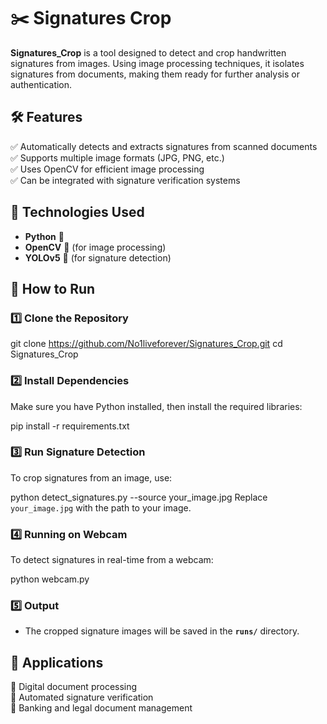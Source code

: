 # ✂️ Signatures Crop  
**Signatures_Crop** is a tool designed to detect and crop handwritten signatures from images. Using image processing techniques, it isolates signatures from documents, making them ready for further analysis or authentication.  

## 🛠 Features  
✅ Automatically detects and extracts signatures from scanned documents  
✅ Supports multiple image formats (JPG, PNG, etc.)  
✅ Uses OpenCV for efficient image processing  
✅ Can be integrated with signature verification systems  

## 📌 Technologies Used  
- **Python** 🐍  
- **OpenCV** 🎯 (for image processing)  
- **YOLOv5** 🚀 (for signature detection)  

## 🚀 How to Run  

### 1️⃣ Clone the Repository  

git clone https://github.com/No1liveforever/Signatures_Crop.git
cd Signatures_Crop


### 2️⃣ Install Dependencies  
Make sure you have Python installed, then install the required libraries:  

pip install -r requirements.txt


### 3️⃣ Run Signature Detection  
To crop signatures from an image, use:  

python detect_signatures.py --source your_image.jpg
Replace `your_image.jpg` with the path to your image.

### 4️⃣ Running on Webcam  
To detect signatures in real-time from a webcam:  

python webcam.py

### 5️⃣ Output  
- The cropped signature images will be saved in the **`runs/`** directory.  


## 🎯 Applications  
🔹 Digital document processing  
🔹 Automated signature verification  
🔹 Banking and legal document management  
